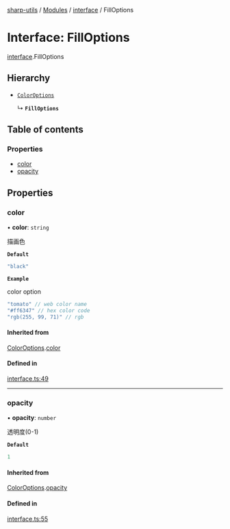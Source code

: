 [sharp-utils](../README.md) / [Modules](../modules.md) / [interface](../modules/interface.md) / FillOptions

# Interface: FillOptions

[interface](../modules/interface.md).FillOptions

## Hierarchy

- [`ColorOptions`](interface.ColorOptions.md)

  ↳ **`FillOptions`**

## Table of contents

### Properties

- [color](interface.FillOptions.md#color)
- [opacity](interface.FillOptions.md#opacity)

## Properties

### color

• **color**: `string`

描画色

**`Default`**

```ts
"black"
```

**`Example`**

color option
```ts
"tomato" // web color name
"#ff6347" // hex color code
"rgb(255, 99, 71)" // rgb
```

#### Inherited from

[ColorOptions](interface.ColorOptions.md).[color](interface.ColorOptions.md#color)

#### Defined in

[interface.ts:49](https://github.com/Manju2367/sharpUtils/blob/ecfe1af/interface.ts#L49)

___

### opacity

• **opacity**: `number`

透明度(0-1)

**`Default`**

```ts
1
```

#### Inherited from

[ColorOptions](interface.ColorOptions.md).[opacity](interface.ColorOptions.md#opacity)

#### Defined in

[interface.ts:55](https://github.com/Manju2367/sharpUtils/blob/ecfe1af/interface.ts#L55)
